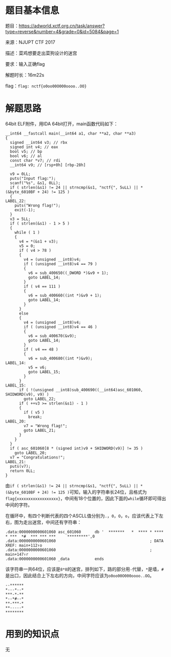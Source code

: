 # 题目基本信息

题目：https://adworld.xctf.org.cn/task/answer?type=reverse&number=4&grade=0&id=5084&page=1

来源：NJUPT CTF 2017

描述：菜鸡想要走出菜狗设计的迷宫

要求：输入正确flag

解题时长：16m22s

flag：`flag: nctf{o0oo00O000oooo..OO}`

# 解题思路

64bit ELF附件，用IDA 64bit打开，main函数代码如下：

```
__int64 __fastcall main(__int64 a1, char **a2, char **a3)
{
  signed __int64 v3; // rbx
  signed int v4; // eax
  bool v5; // bp
  bool v6; // al
  const char *v7; // rdi
  __int64 v9; // [rsp+0h] [rbp-28h]

  v9 = 0LL;
  puts("Input flag:");
  scanf("%s", &s1, 0LL);
  if ( strlen(&s1) != 24 || strncmp(&s1, "nctf{", 5uLL) || *(&byte_6010BF + 24) != 125 )
  {
LABEL_22:
    puts("Wrong flag!");
    exit(-1);
  }
  v3 = 5LL;
  if ( strlen(&s1) - 1 > 5 )
  {
    while ( 1 )
    {
      v4 = *(&s1 + v3);
      v5 = 0;
      if ( v4 > 78 )
      {
        v4 = (unsigned __int8)v4;
        if ( (unsigned __int8)v4 == 79 )
        {
          v6 = sub_400650((_DWORD *)&v9 + 1);
          goto LABEL_14;
        }
        if ( v4 == 111 )
        {
          v6 = sub_400660((int *)&v9 + 1);
          goto LABEL_14;
        }
      }
      else
      {
        v4 = (unsigned __int8)v4;
        if ( (unsigned __int8)v4 == 46 )
        {
          v6 = sub_400670(&v9);
          goto LABEL_14;
        }
        if ( v4 == 48 )
        {
          v6 = sub_400680((int *)&v9);
LABEL_14:
          v5 = v6;
          goto LABEL_15;
        }
      }
LABEL_15:
      if ( !(unsigned __int8)sub_400690((__int64)asc_601060, SHIDWORD(v9), v9) )
        goto LABEL_22;
      if ( ++v3 >= strlen(&s1) - 1 )
      {
        if ( v5 )
          break;
LABEL_20:
        v7 = "Wrong flag!";
        goto LABEL_21;
      }
    }
  }
  if ( asc_601060[8 * (signed int)v9 + SHIDWORD(v9)] != 35 )
    goto LABEL_20;
  v7 = "Congratulations!";
LABEL_21:
  puts(v7);
  return 0LL;
}
```

由`if ( strlen(&s1) != 24 || strncmp(&s1, "nctf{", 5uLL) || *(&byte_6010BF + 24) != 125 )`可知，输入的字符串长24位，且格式为`flag{xxxxxxxxxxxxxxxxxx}`，中间有18个位置的，因此下面的`while`循环即可得出中间的字符。

在循环中，有四个判断代表的四个ASCLL值分别为`.`，`0`，`O`，`o`，应该代表上下左右，图为走出迷宫，中间还有字符串：

```
.data:0000000000601060 asc_601060      db '  *******   *  **** * ****  * ***  *#  *** *** ***     *********',0
.data:0000000000601060                                         ; DATA XREF: main+112↑o
.data:0000000000601060                                         ; main+147↑r
.data:0000000000601060 _data           ends
```

该字符串一共64位，应该是`8*8`的迷宫，排列如下，路的部分用`-`代替，`*`是墙，`#`是出口，因此结合上下左右的方向，中间字符应该为`o0oo00O000oooo..OO`。

```
--******
*---*--*
***-*-**
*--*#--*
**-***-*
**-----*
********
```

# 用到的知识点
无